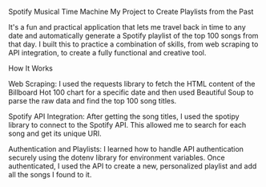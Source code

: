 Spotify Musical Time Machine
My Project to Create Playlists from the Past

It's a fun and practical application that lets me travel back in time to any date and automatically generate a Spotify playlist of the top 100 songs from that day. I built this to practice a combination of skills, from web scraping to API integration, to create a fully functional and creative tool.

How It Works 

Web Scraping: I used the requests library to fetch the HTML content of the Billboard Hot 100 chart for a specific date and then used Beautiful Soup to parse the raw data and find the top 100 song titles.

Spotify API Integration: After getting the song titles, I used the spotipy library to connect to the Spotify API. This allowed me to search for each song and get its unique URI.

Authentication and Playlists: I learned how to handle API authentication securely using the dotenv library for environment variables. Once authenticated, I used the API to create a new, personalized playlist and add all the songs I found to it.
